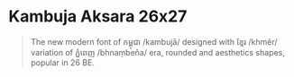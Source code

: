 # Kambuja Aksara 26x27

> The new modern font of កម្ពុជា /kambujā/ designed with ខ្មែរ /khmêr/ variation of ភ្នំពេញ /bhnaṃbeña/ era, rounded and aesthetics shapes, popular in 26 BE.
